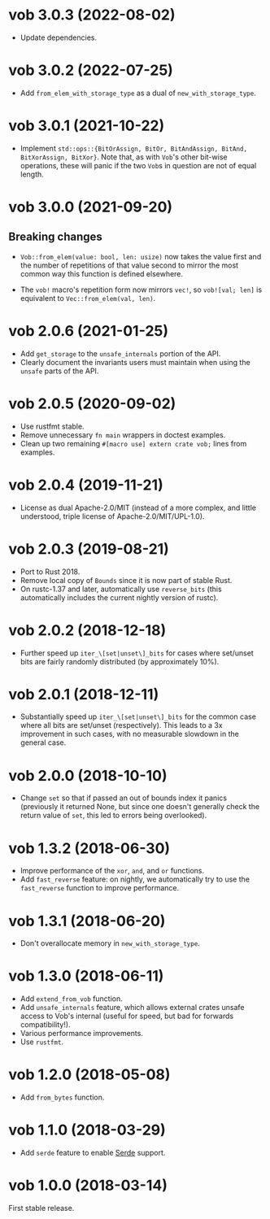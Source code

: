 # vob 3.0.3 (2022-08-02)

* Update dependencies.


# vob 3.0.2 (2022-07-25)

* Add `from_elem_with_storage_type` as a dual of `new_with_storage_type`.


# vob 3.0.1 (2021-10-22)

* Implement `std::ops::{BitOrAssign, BitOr, BitAndAssign, BitAnd, BitXorAssign,
  BitXor}`. Note that, as with `Vob`'s other bit-wise operations, these will
  panic if the two `Vob`s in question are not of equal length.


# vob 3.0.0 (2021-09-20)

## Breaking changes

* `Vob::from_elem(value: bool, len: usize)` now takes the value first and the
  number of repetitions of that value second to mirror the most common way this
  function is defined elsewhere.

* The `vob!` macro's repetition form now mirrors `vec!`, so `vob![val; len]` is
  equivalent to `Vec::from_elem(val, len)`.


# vob 2.0.6 (2021-01-25)

* Add `get_storage` to the `unsafe_internals` portion of the API.
* Clearly document the invariants users must maintain when using the `unsafe`
  parts of the API.


# vob 2.0.5 (2020-09-02)

* Use rustfmt stable.
* Remove unnecessary ``fn main`` wrappers in doctest examples.
* Clean up two remaining ``#[macro use] extern crate vob;`` lines from examples.


# vob 2.0.4 (2019-11-21)

* License as dual Apache-2.0/MIT (instead of a more complex, and little
  understood, triple license of Apache-2.0/MIT/UPL-1.0).


# vob 2.0.3 (2019-08-21)

* Port to Rust 2018.
* Remove local copy of `Bounds` since it is now part of stable Rust.
* On rustc-1.37 and later, automatically use `reverse_bits` (this automatically
  includes the current nightly version of rustc).


# vob 2.0.2 (2018-12-18)

* Further speed up `iter_\[set|unset\]_bits` for cases where set/unset bits are
  fairly randomly distributed (by approximately 10%).


# vob 2.0.1 (2018-12-11)

* Substantially speed up `iter_\[set|unset\]_bits` for the common case where all
  bits are set/unset (respectively). This leads to a 3x improvement in such
  cases, with no measurable slowdown in the general case.


# vob 2.0.0 (2018-10-10)

* Change `set` so that if passed an out of bounds index it panics (previously it
  returned None, but since one doesn't generally check the return value of
  `set`, this led to errors being overlooked).


# vob 1.3.2 (2018-06-30)

* Improve performance of the `xor`, `and`, and `or` functions.
* Add `fast_reverse` feature: on nightly, we automatically try to use the
  `fast_reverse` function to improve performance.


# vob 1.3.1 (2018-06-20)

* Don't overallocate memory in `new_with_storage_type`.


# vob 1.3.0 (2018-06-11)

* Add `extend_from_vob` function.
* Add `unsafe_internals` feature, which allows external crates unsafe access to
  Vob's internal (useful for speed, but bad for forwards compatibility!).
* Various performance improvements.
* Use `rustfmt`.


# vob 1.2.0 (2018-05-08)

* Add `from_bytes` function.


# vob 1.1.0 (2018-03-29)

* Add `serde` feature to enable [Serde](https://serde.rs/) support.


# vob 1.0.0 (2018-03-14)

First stable release.
